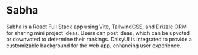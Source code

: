 # Sabha
 Sabha is a React Full Stack app using Vite, TailwindCSS, and Drizzle ORM for sharing mini project ideas. Users can post ideas, which can be upvoted or downvoted to determine their rankings. DaisyUI is integrated to provide a customizable background for the web app, enhancing user experience.

